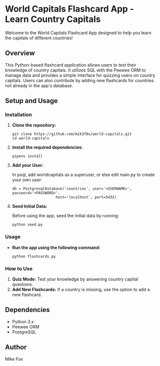 # World Capitals Flashcard App - Learn Country Capitals

Welcome to the World Capitals Flashcard App designed to help you learn the capitals of different countries!

## Overview

This Python-based flashcard application allows users to test their knowledge of country capitals. It utilizes SQL with the Peewee ORM to manage data and provides a simple interface for quizzing users on country capitals. Users can also contribute by adding new flashcards for countries not already in the app's database.

## Setup and Usage

### Installation

1. **Clone the repository:**

    ```
    git clone https://github.com/mik3f0x/world-capitals.git
    cd world-capitals
    ```

2. **Install the required dependencies:**

    ```
    pipenv install
    ```

3. **Add your User:**

    In psql, add worldcapitals as a superuser, or else edit main.py to create your own user:

    ```
    db = PostgresqlDatabase('countries', user='<USERNAME>', password='<PASSWORD>',
                        host='localhost', port=5432)
    ```

4. **Seed Initial Data:**

    Before using the app, seed the initial data by running:

    ```
    python seed.py
    ```

### Usage

- **Run the app using the following command:**

    ```
    python flashcards.py
    ```

### How to Use

1. **Quiz Mode:** Test your knowledge by answering country capital questions.
2. **Add New Flashcards:** If a country is missing, use the option to add a new flashcard.

## Dependencies

- Python 3.x
- Peewee ORM
- PostgreSQL

## Author

Mike Fox
